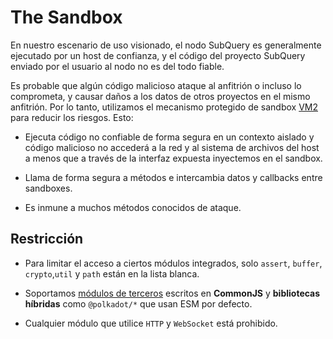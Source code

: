 # The Sandbox

En nuestro escenario de uso visionado, el nodo SubQuery es generalmente ejecutado por un host de confianza, y el código del proyecto SubQuery enviado por el usuario al nodo no es del todo fiable.

Es probable que algún código malicioso ataque al anfitrión o incluso lo comprometa, y causar daños a los datos de otros proyectos en el mismo anfitrión. Por lo tanto, utilizamos el mecanismo protegido de sandbox [VM2](https://www.npmjs.com/package/vm2) para reducir los riesgos. Esto:

- Ejecuta código no confiable de forma segura en un contexto aislado y código malicioso no accederá a la red y al sistema de archivos del host a menos que a través de la interfaz expuesta inyectemos en el sandbox.

- Llama de forma segura a métodos e intercambia datos y callbacks entre sandboxes.

- Es inmune a muchos métodos conocidos de ataque.


## Restricción

- Para limitar el acceso a ciertos módulos integrados, solo `assert`, `buffer`, `crypto`,`util` y `path` están en la lista blanca.

- Soportamos [módulos de terceros](../create/mapping.md#third-party-libraries) escritos en **CommonJS** y **bibliotecas híbridas** como `@polkadot/*` que usan ESM por defecto.

- Cualquier módulo que utilice `HTTP` y `WebSocket` está prohibido.
